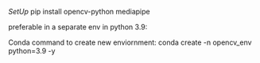 *SetUp*
pip install opencv-python mediapipe

preferable in a separate env in python 3.9:

Conda command to create new enviornment:
conda create -n opencv_env python=3.9 -y   

